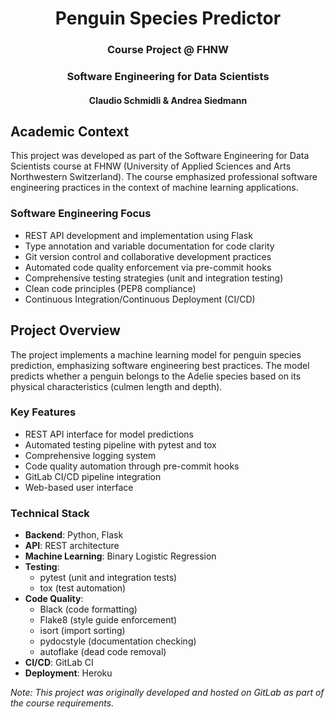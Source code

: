 <h1 align="center">Penguin Species Predictor</h1>
<h3 align="center">Course Project @ FHNW</h3>
<h3 align="center">Software Engineering for Data Scientists</h3>
<h4 align="center">Claudio Schmidli & Andrea Siedmann</h4>

## Academic Context
This project was developed as part of the Software Engineering for Data Scientists course at FHNW (University of Applied Sciences and Arts Northwestern Switzerland). The course emphasized professional software engineering practices in the context of machine learning applications.

### Software Engineering Focus
- REST API development and implementation using Flask
- Type annotation and variable documentation for code clarity
- Git version control and collaborative development practices
- Automated code quality enforcement via pre-commit hooks
- Comprehensive testing strategies (unit and integration testing)
- Clean code principles (PEP8 compliance)
- Continuous Integration/Continuous Deployment (CI/CD)

## Project Overview
The project implements a machine learning model for penguin species prediction, emphasizing software engineering best practices. The model predicts whether a penguin belongs to the Adelie species based on its physical characteristics (culmen length and depth).

### Key Features
- REST API interface for model predictions
- Automated testing pipeline with pytest and tox
- Comprehensive logging system
- Code quality automation through pre-commit hooks
- GitLab CI/CD pipeline integration
- Web-based user interface

### Technical Stack
- **Backend**: Python, Flask
- **API**: REST architecture
- **Machine Learning**: Binary Logistic Regression
- **Testing**: 
  - pytest (unit and integration tests)
  - tox (test automation)
- **Code Quality**: 
  - Black (code formatting)
  - Flake8 (style guide enforcement)
  - isort (import sorting)
  - pydocstyle (documentation checking)
  - autoflake (dead code removal)
- **CI/CD**: GitLab CI
- **Deployment**: Heroku

_Note: This project was originally developed and hosted on GitLab as part of the course requirements._